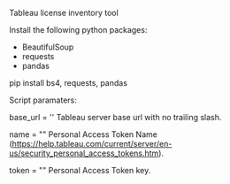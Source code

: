 Tableau license inventory tool

Install the following python packages:
- BeautifulSoup
- requests
- pandas

pip install bs4, requests, pandas

Script paramaters:

base_url = '' 
Tableau server base url with no trailing slash.

name = "" 
Personal Access Token Name (https://help.tableau.com/current/server/en-us/security_personal_access_tokens.htm).

token = "" 
Personal Access Token key.
